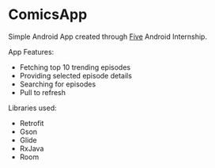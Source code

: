 # ComicsApp
Simple Android App created through [Five](https://www.google.com) Android Internship.

App Features:
+ Fetching top 10 trending episodes
+ Providing selected episode details
+ Searching for episodes
+ Pull to refresh

Libraries used:
+ Retrofit
+ Gson
+ Glide
+ RxJava
+ Room

